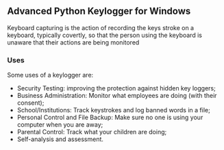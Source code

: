 ## Advanced Python Keylogger for Windows

Keyboard capturing is the action of recording the keys stroke on a keyboard, typically covertly, so that the person
using the keyboard is unaware that their actions are being monitored

### Uses
Some uses of a keylogger are:
- Security Testing: improving the protection against hidden key loggers;
- Business Administration: Monitor what employees are doing (with their consent);
- School/Institutions: Track keystrokes and log banned words in a file;
- Personal Control and File Backup: Make sure no one is using your computer when you are away;
- Parental Control: Track what your children are doing;
- Self-analysis and assessment.

